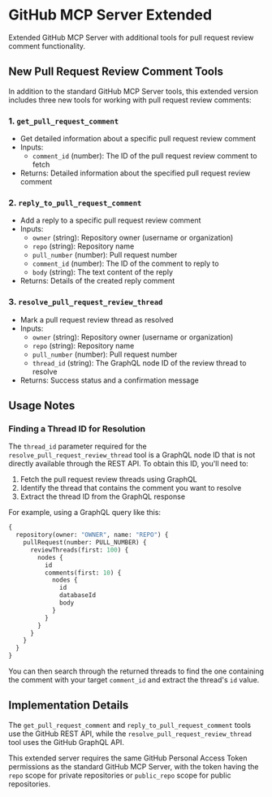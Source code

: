 # GitHub MCP Server Extended

Extended GitHub MCP Server with additional tools for pull request review comment functionality.

## New Pull Request Review Comment Tools

In addition to the standard GitHub MCP Server tools, this extended version includes three new tools for working with pull request review comments:

### 1. `get_pull_request_comment`
   - Get detailed information about a specific pull request review comment
   - Inputs:
     - `comment_id` (number): The ID of the pull request review comment to fetch
   - Returns: Detailed information about the specified pull request review comment

### 2. `reply_to_pull_request_comment`
   - Add a reply to a specific pull request review comment
   - Inputs:
     - `owner` (string): Repository owner (username or organization)
     - `repo` (string): Repository name
     - `pull_number` (number): Pull request number
     - `comment_id` (number): The ID of the comment to reply to
     - `body` (string): The text content of the reply
   - Returns: Details of the created reply comment

### 3. `resolve_pull_request_review_thread`
   - Mark a pull request review thread as resolved
   - Inputs:
     - `owner` (string): Repository owner (username or organization)
     - `repo` (string): Repository name
     - `pull_number` (number): Pull request number
     - `thread_id` (string): The GraphQL node ID of the review thread to resolve
   - Returns: Success status and a confirmation message

## Usage Notes

### Finding a Thread ID for Resolution

The `thread_id` parameter required for the `resolve_pull_request_review_thread` tool is a GraphQL node ID that is not directly available through the REST API. To obtain this ID, you'll need to:

1. Fetch the pull request review threads using GraphQL
2. Identify the thread that contains the comment you want to resolve
3. Extract the thread ID from the GraphQL response

For example, using a GraphQL query like this:

```graphql
{
  repository(owner: "OWNER", name: "REPO") {
    pullRequest(number: PULL_NUMBER) {
      reviewThreads(first: 100) {
        nodes {
          id
          comments(first: 10) {
            nodes {
              id
              databaseId
              body
            }
          }
        }
      }
    }
  }
}
```

You can then search through the returned threads to find the one containing the comment with your target `comment_id` and extract the thread's `id` value.

## Implementation Details

The `get_pull_request_comment` and `reply_to_pull_request_comment` tools use the GitHub REST API, while the `resolve_pull_request_review_thread` tool uses the GitHub GraphQL API.

This extended server requires the same GitHub Personal Access Token permissions as the standard GitHub MCP Server, with the token having the `repo` scope for private repositories or `public_repo` scope for public repositories.